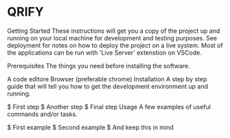 # QRIFY
Getting Started
These instructions will get you a copy of the project up and running on your local machine for development and testing purposes. See deployment for notes on how to deploy the project on a live system. Most of the applications can be run with 'Live Server' extenstion on VSCode.

Prerequisites
The things you need before installing the software.

A code editore
Browser (preferable chrome)
Installation
A step by step guide that will tell you how to get the development environment up and running.

$ First step
$ Another step
$ Final step
Usage
A few examples of useful commands and/or tasks.

$ First example
$ Second example
$ And keep this in mind
